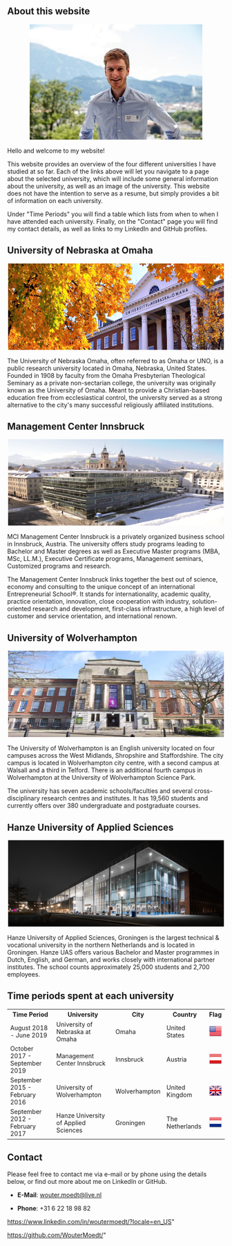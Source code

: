 ## About this website

<center><img src="WM.jpg"></center>



Hello and welcome to my website!

This website provides an overview of the four different universities I have studied at so far. Each of the links above will let you navigate to a page about the selected university, which will include some general information about the university, as well as an image of the university. This website does not have the intention to serve as a resume, but simply provides a bit of information on each university.

Under "Time Periods" you will find a table which lists from when to when I have attended each university.
Finally, on the "Contact" page you will find my contact details, as well as links to my LinkedIn and GitHub profiles.


## University of Nebraska at Omaha

<center><img src="UNO.jpg" width="500" height="200"/></center>

The University of Nebraska Omaha, often referred to as Omaha or UNO, is a public research university located in Omaha, Nebraska, United States.
Founded in 1908 by faculty from the Omaha Presbyterian Theological Seminary as a private non-sectarian college, the university was originally known as the University of Omaha.
Meant to provide a Christian-based education free from ecclesiastical control, the university served as a strong alternative to the city's many successful religiously affiliated institutions.


## Management Center Innsbruck

<center><img src="MCI.png" width="500" height="200"/></center>

MCI Management Center Innsbruck is a privately organized business school in Innsbruck, Austria. The university offers study programs leading to Bachelor and Master degrees as well as Executive Master programs (MBA, MSc, LL.M.), Executive Certificate programs, Management seminars, Customized programs and research.

The Management Center Innsbruck links together the best out of science, economy and consulting to the unique concept of an international Entrepreneurial School®. It stands for internationality, academic quality, practice orientation, innovation, close cooperation with industry, solution-oriented research and development, first-class infrastructure, a high level of customer and service orientation, and international renown.



## University of Wolverhampton

<center><img src="WLV.png" width="500" height="200"/></center>

The University of Wolverhampton is an English university located on four campuses across the West Midlands, Shropshire and Staffordshire. The city campus is located in Wolverhampton city centre, with a second campus at Walsall and a third in Telford. There is an additional fourth campus in Wolverhampton at the University of Wolverhampton Science Park.

The university has seven academic schools/faculties and several cross-disciplinary research centres and institutes.
It has 19,560 students and currently offers over 380 undergraduate and postgraduate courses.


## Hanze University of Applied Sciences

<center><img src="HANZE.jpg" width="500" height="200"/></center>

Hanze University of Applied Sciences, Groningen is the largest technical & vocational university in the northern Netherlands and is located in Groningen. 
Hanze UAS offers various Bachelor and Master programmes in Dutch, English, and German, and works closely with international partner institutes. 
The school counts approximately 25,000 students and 2,700 employees. 


## Time periods spent at each university

<table>
	<tr>
		<th scope="col">Time Period</th>
		<th scope="col">University</th>
		<th scope="col">City</th>
		<th scope="col">Country</th>
		<th scope="col">Flag</th>
	</tr>
		<tr class="even">
			<td>August 2018 - June 2019</td>
			<td>University of Nebraska at Omaha</td>
			<td>Omaha</td>
			<td>United States</td>
			<td><img src="US.png" alt="U.S. Flag" height="32px" width="32px"></td>
	</tr>
		<tr class="even">
			<td>October 2017 - September 2019</td>
			<td>Management Center Innsbruck</td>
			<td>Innsbruck</td>
			<td>Austria</td>
			<td><img src="AT.png" alt="Austrian Flag" height="32px" width="32px"></td>
	</tr>
		<tr class="even">
			<td>September 2015 - February 2016</td>
			<td>University of Wolverhampton</td>
			<td>Wolverhampton</td>
			<td>United Kingdom</td>
			<td><img src="UK.png" alt="U.K. Flag" height="32px" width="32px"></td>
	</tr>
		<tr class="even">
			<td>September 2012 - February 2017</td>
			<td>Hanze University of Applied Sciences</td>
			<td>Groningen</td>
			<td>The Netherlands</td>
			<td><img src="NL.png" alt="Dutch Flag" height="32px" width="32px"></td>
		</tr>
</table>
			

## Contact

Please feel free to contact me via e-mail or by phone using the details below, or find out more about me on LinkedIn or GitHub.

- **E-Mail**: wouter.moedt@live.nl

- **Phone**: +31 6 22 18 98 82

https://www.linkedin.com/in/woutermoedt/?locale=en_US"


https://github.com/WouterMoedt/"

